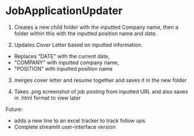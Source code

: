 # JobApplicationUpdater

1) Creates a new child folder with the inputted Company name, then a folder within this with the inputted position name and date.

2) Updates Cover Letter based on inputted information. 
  - Replaces "DATE" with the current date,
  - "COMPANY" with inputted company name,
  - "POSITION" with inputted position name

3) merges cover letter and resume together and saves it in the new folder

4) Takes .png screenshot of job posting from inputted URL and also saves in .html format to view later

Future:
- adds a new line to an excel tracker to track follow ups
- Complete streamlit user-interface version
